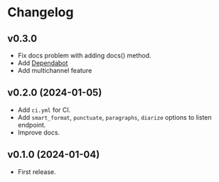 # Changelog

## v0.3.0

- Fix docs problem with adding docs() method.
- Add [Dependabot](https://github.com/dependabot)
- Add multichannel feature

## v0.2.0 (2024-01-05)

- Add `ci.yml` for CI.
- Add `smart_format`, `punctuate`, `paragraphs`, `diarize` options to listen endpoint.
- Improve docs.

## v0.1.0 (2024-01-04)

- First release.